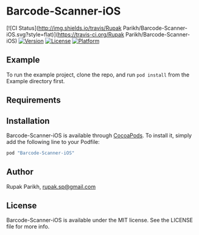 # Barcode-Scanner-iOS

[![CI Status](http://img.shields.io/travis/Rupak Parikh/Barcode-Scanner-iOS.svg?style=flat)](https://travis-ci.org/Rupak Parikh/Barcode-Scanner-iOS)
[![Version](https://img.shields.io/cocoapods/v/Barcode-Scanner-iOS.svg?style=flat)](http://cocoapods.org/pods/Barcode-Scanner-iOS)
[![License](https://img.shields.io/cocoapods/l/Barcode-Scanner-iOS.svg?style=flat)](http://cocoapods.org/pods/Barcode-Scanner-iOS)
[![Platform](https://img.shields.io/cocoapods/p/Barcode-Scanner-iOS.svg?style=flat)](http://cocoapods.org/pods/Barcode-Scanner-iOS)

## Example

To run the example project, clone the repo, and run `pod install` from the Example directory first.

## Requirements

## Installation

Barcode-Scanner-iOS is available through [CocoaPods](http://cocoapods.org). To install
it, simply add the following line to your Podfile:

```ruby
pod "Barcode-Scanner-iOS"
```

## Author

Rupak Parikh, rupak.sp@gmail.com

## License

Barcode-Scanner-iOS is available under the MIT license. See the LICENSE file for more info.
